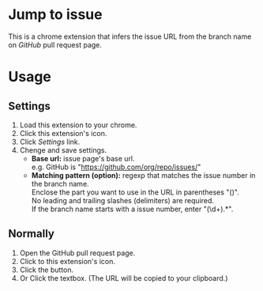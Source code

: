 # Jump to issue

This is a chrome extension that infers the issue URL from the branch name on *GitHub* pull request page.

# Usage

## Settings
1. Load this extension to your chrome.
2. Click this extension's icon.
3. Click *Settings* link.
4. Chenge and save settings.
    - **Base url:** issue page's base url.  
      e.g. GitHub is "https://github.com/org/repo/issues/"
    - **Matching pattern (option):** regexp that matches the issue number in the branch name.  
      Enclose the part you want to use in the URL in parentheses "()".  
      No leading and trailing slashes (delimiters) are required.  
      If the branch name starts with a issue number, enter "(\d+).*".

## Normally
1. Open the GitHub pull request page.
2. Click to this extension's icon.
3. Click the button.
4. Or Click the textbox. (The URL will be copied to your clipboard.)
